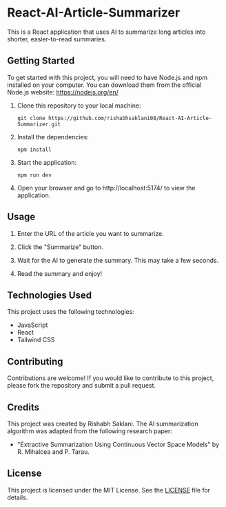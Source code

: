 # React-AI-Article-Summarizer

This is a React application that uses AI to summarize long articles into shorter, easier-to-read summaries.

## Getting Started

To get started with this project, you will need to have Node.js and npm installed on your computer. You can download them from the official Node.js website: https://nodejs.org/en/

1. Clone this repository to your local machine:

   ```
   git clone https://github.com/rishabhsaklani08/React-AI-Article-Summarizer.git
   ```

2. Install the dependencies:

   ```
   npm install 
   ```

3. Start the application:

   ```
   npm run dev
   ```

4. Open your browser and go to http://localhost:5174/ to view the application.

## Usage

1. Enter the URL of the article you want to summarize.

2. Click the "Summarize" button.

3. Wait for the AI to generate the summary. This may take a few seconds.

4. Read the summary and enjoy!

## Technologies Used

This project uses the following technologies:

- JavaScript
- React
- Tailwind CSS

## Contributing

Contributions are welcome! If you would like to contribute to this project, please fork the repository and submit a pull request.

## Credits

This project was created by Rishabh Saklani. The AI summarization algorithm was adapted from the following research paper:

- "Extractive Summarization Using Continuous Vector Space Models" by R. Mihalcea and P. Tarau.

## License

This project is licensed under the MIT License. See the [LICENSE](LICENSE) file for details.
